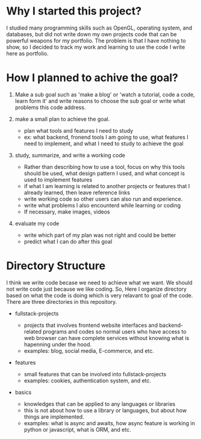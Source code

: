 # Why I started this project?

I studied many programming skills such as OpenGL, operating system, and databases, but did not write down my own projects code that can be powerful weapons for my portfolio. The problem is that I have nothing to show, so I decided to track my work and learning to use the code I write here as portfolio.

# How I planned to achive the goal?

1. Make a sub goal such as 'make a blog' or 'watch a tutorial, code a code, learn form it' and write reasons to choose the sub goal or write what problems this code address.
2. make a small plan to achieve the goal.

    * plan what tools and features I need to study
    * ex: what backend, fronend tools I am going to use, what features I need to implement, and what I need to study to achieve the goal

3. study, summarize, and write a working code

    * Rather than describing how to use a tool, focus on why this tools should be used, what design pattern I used, and what concept is used to implement features
    * if what I am learning is related to another projects or features that I already learned, then leave reference links
    * write working code so other users can also run and experience.
    * write what problems I also encounterd while learning or coding
    * If necessary, make images, videos

4. evaluate my code

    * write which part of my plan was not right and could be better
    * predict what I can do after this goal

# Directory Structure

I think we write code becase we need to achieve what we want. We should not write code just because we like coding. So, Here I organize directory based on what the code is doing which is very relavant to goal of the code. There are three directories in this repository.

* fullstack-projects

    *  projects that involves frontend website interfaces and backend-related programs and codes so normal users who have access to web browser can have complete services without knowing what is hapenning under the hood.
    * examples: blog, social media, E-commerce, and etc.

* features

    * small features that can be involved into fullstack-projects
    * examples: cookies, authentication system, and etc.

* basics

    * knowledges that can be applied to any languages or libraries
    * this is not about how to use a library or languages, but about how things are implemented.
    * examples: what is async and awaits, how async feature is working in python or javascript, what is ORM, and etc. 